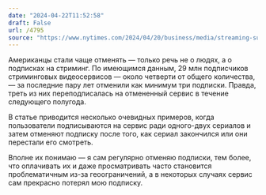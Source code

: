 ```yaml
---
date: "2024-04-22T11:52:58"
draft: False
url: /4795
source: "https://www.nytimes.com/2024/04/20/business/media/streaming-subscription-jumping.html"
---
```


Американцы стали чаще отменять — только речь не о людях, а о подписках на стриминг. По имеющимся данным, 29 млн подписчиков стриминговых видеосервисов — около четверти от общего количества, — за последние пару лет отменили как минимум три подписки. Правда, треть из них переподписалась на отмененный сервис в течение следующего полугода.

В статье приводится несколько очевидных примеров, когда пользователи подписываются на сервис ради одного-двух сериалов и затем отменяют подписку после того, как сериал закончился или они перестали его смотреть.

Вполне их понимаю — я сам регулярно отменяю подписки, тем более, что оплачивать их и даже просматривать часто становится проблематичным из-за геоограничений, а в некоторых случаях сервис сам прекрасно потерял мою подписку.
